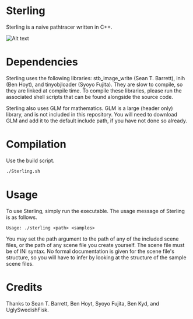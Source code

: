 # Sterling

Sterling is a naive pathtracer written in C++.

![Alt text](https://github.com/CobaltXII/sterling/blob/master/img/sterling_dragon_2048_512.png?raw=true)

# Dependencies

Sterling uses the following libraries: stb_image_write (Sean T. Barrett), inih (Ben Hoyt), and tinyobjloader (Syoyo Fujita). They are slow to compile, so they are linked at compile time. To compile these libraries, please run the associated shell scripts that can be found alongside the source code.

Sterling also uses GLM for mathematics. GLM is a large (header only) library, and is not included in this repository. You will need to download GLM and add it to the default include path, if you have not done so already.

# Compilation

Use the build script.

```bash
./Sterling.sh
```

# Usage

To use Sterling, simply run the executable. The usage message of Sterling is as follows.

```
Usage: ./sterling <path> <samples>
```

You may set the path argument to the path of any of the included scene files, or the path of any scene file you create yourself. The scene file must be of INI syntax. No formal documentation is given for the scene file's structure, so you will have to infer by looking at the structure of the sample scene files.

# Credits

Thanks to Sean T. Barrett, Ben Hoyt, Syoyo Fujita, Ben Kyd, and UglySwedishFisk.